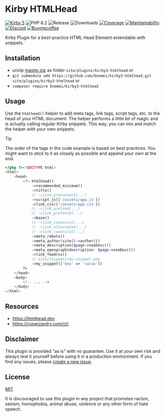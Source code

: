 # Kirby HTMLHead

[![Kirby 5](https://flat.badgen.net/badge/Kirby/5?color=ECC748)](https://getkirby.com)
![PHP 8.2](https://flat.badgen.net/badge/PHP/8.2?color=4E5B93&icon=php&label)
![Release](https://flat.badgen.net/packagist/v/bnomei/kirby3-htmlhead?color=ae81ff&icon=github&label)
![Downloads](https://flat.badgen.net/packagist/dt/bnomei/kirby3-htmlhead?color=272822&icon=github&label)
[![Coverage](https://flat.badgen.net/codeclimate/coverage/bnomei/kirby3-htmlhead?icon=codeclimate&label)](https://codeclimate.com/github/bnomei/kirby3-htmlhead)
[![Maintainability](https://flat.badgen.net/codeclimate/maintainability/bnomei/kirby3-htmlhead?icon=codeclimate&label)](https://codeclimate.com/github/bnomei/kirby3-htmlhead/issues)
[![Discord](https://flat.badgen.net/badge/discord/bnomei?color=7289da&icon=discord&label)](https://discordapp.com/users/bnomei)
[![Buymecoffee](https://flat.badgen.net/badge/icon/donate?icon=buymeacoffee&color=FF813F&label)](https://www.buymeacoffee.com/bnomei)

Kirby Plugin for a best-practice HTML Head Element extendable with snippets.

## Installation

- unzip [master.zip](https://github.com/bnomei/kirby3-htmlhead/archive/master.zip) as folder
  `site/plugins/kirby3-htmlhead` or
- `git submodule add https://github.com/bnomei/kirby3-htmlhead.git site/plugins/kirby3-htmlhead` or
- `composer require bnomei/kirby3-htmlhead`

## Usage

Use the `htmlhead()` helper to add meta tags, link tags, script tags, etc. to the head of your HTML document. The helper performs a little bit of magic and is actually calling regular Kirby snippets. This way, you can mix and match the helper with your own snippets.

> [!TIP]
> The order of the tags in the code example is based on best practices. You might want to stick to it as closely as possible and append your own at the end.

```php
<?php ?><!DOCTYPE html>
<html>
    <head>
        <?= htmlhead()
            ->recommended_minimum()
            ->title()
            // ->link_preconnect(...)
            ->script_js(['/assets/app.js'])
            ->link_css(['/assets/app.css'])
            // ->link_preload(...)
            // ->link_prefetch(...)
            ->base()
            // ->link_canonical(...)
            // ->link_alternates(...)
            // ->link_canonical(...)
            ->meta_robots()
            ->meta_author(site()->author())
            ->meta_description($page->seoDesc())
            ->meta_opengraph(description: $page->seoDesc())
            ->link_feedrss()
            // site/snippets/my-snippet.php
            ->my_snippet(['key' => 'value'])
        ?>
    </head>
    <body>
        <!-- ... -->
    </body>
</html>
```

## Resources

- https://htmlhead.dev
- https://csswizardry.com/ct/

## Disclaimer

This plugin is provided "as is" with no guarantee. Use it at your own risk and always test it yourself before using it
in a production environment. If you find any issues,
please [create a new issue](https://github.com/bnomei/kirby3-htmlhead/issues/new).

## License

[MIT](https://opensource.org/licenses/MIT)

It is discouraged to use this plugin in any project that promotes racism, sexism, homophobia, animal abuse, violence or
any other form of hate speech.
